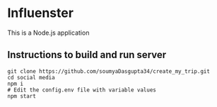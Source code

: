 # Influenster

This is a Node.js application

## Instructions to build and run server

```
git clone https://github.com/soumyaDasgupta34/create_my_trip.git
cd social media
npm i
# Edit the config.env file with variable values
npm start
```
